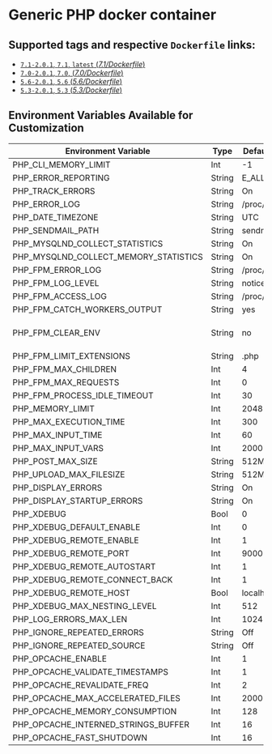 # Generic PHP docker container

## Supported tags and respective `Dockerfile` links:

- [`7.1-2.0.1`, `7.1`, `latest` (*7.1/Dockerfile*)](https://github.com/AexChecker/php/tree/master/7.1/Dockerfile)
- [`7.0-2.0.1`, `7.0`, (*7.0/Dockerfile*)](https://github.com/AexChecker/php/tree/master/7.0/Dockerfile)
- [`5.6-2.0.1`, `5.6` (*5.6/Dockerfile*)](https://github.com/AexChecker/php/tree/master/5.6/Dockerfile)
- [`5.3-2.0.1`, `5.3` (*5.3/Dockerfile*)](https://github.com/AexChecker/php/tree/master/5.3/Dockerfile)

## Environment Variables Available for Customization

| Environment Variable | Type | Default Value | Description |
| -------------------- | -----| ------------- | ----------- |
| PHP_CLI_MEMORY_LIMIT                  | Int    | -1              | |
| PHP_ERROR_REPORTING                   | String | E_ALL           | |
| PHP_TRACK_ERRORS                      | String | On              | | 
| PHP_ERROR_LOG                         | String | /proc/self/fd/2 | |
| PHP_DATE_TIMEZONE                     | String | UTC             | |
| PHP_SENDMAIL_PATH                     | String | sendmail -t -i  | |
| PHP_MYSQLND_COLLECT_STATISTICS        | String | On              | |
| PHP_MYSQLND_COLLECT_MEMORY_STATISTICS | String | On              | |
| PHP_FPM_ERROR_LOG                     | String | /proc/self/fd/2 | |
| PHP_FPM_LOG_LEVEL                     | String | notice          | |
| PHP_FPM_ACCESS_LOG                    | String | /proc/self/fd/2 | |
| PHP_FPM_CATCH_WORKERS_OUTPUT          | String | yes             | |
| PHP_FPM_CLEAR_ENV                     | String | no              | Not available for 5.3 |
| PHP_FPM_LIMIT_EXTENSIONS              | String | .php            | |
| PHP_FPM_MAX_CHILDREN                  | Int    | 4               | |
| PHP_FPM_MAX_REQUESTS                  | Int    | 0               | |
| PHP_FPM_PROCESS_IDLE_TIMEOUT          | Int    | 30              | |
| PHP_MEMORY_LIMIT                      | Int    | 2048M           | |
| PHP_MAX_EXECUTION_TIME                | Int    | 300             | |
| PHP_MAX_INPUT_TIME                    | Int    | 60              | |
| PHP_MAX_INPUT_VARS                    | Int    | 2000            | |
| PHP_POST_MAX_SIZE                     | String | 512M            | |
| PHP_UPLOAD_MAX_FILESIZE               | String | 512M            | |
| PHP_DISPLAY_ERRORS                    | String | On              | |
| PHP_DISPLAY_STARTUP_ERRORS            | String | On              | |
| PHP_XDEBUG                            | Bool   | 0               | |
| PHP_XDEBUG_DEFAULT_ENABLE             | Int    | 0               | |
| PHP_XDEBUG_REMOTE_ENABLE              | Int    | 1               | |
| PHP_XDEBUG_REMOTE_PORT                | Int    | 9000            | |
| PHP_XDEBUG_REMOTE_AUTOSTART           | Int    | 1               | |
| PHP_XDEBUG_REMOTE_CONNECT_BACK        | Int    | 1               | |
| PHP_XDEBUG_REMOTE_HOST                | Bool   | localhost       | |
| PHP_XDEBUG_MAX_NESTING_LEVEL          | Int    | 512             | |
| PHP_LOG_ERRORS_MAX_LEN                | Int    | 1024            | |
| PHP_IGNORE_REPEATED_ERRORS            | String | Off             | |
| PHP_IGNORE_REPEATED_SOURCE            | String | Off             | |
| PHP_OPCACHE_ENABLE                    | Int    | 1               | |
| PHP_OPCACHE_VALIDATE_TIMESTAMPS       | Int    | 1               | |
| PHP_OPCACHE_REVALIDATE_FREQ           | Int    | 2               | |
| PHP_OPCACHE_MAX_ACCELERATED_FILES     | Int    | 20000           | |
| PHP_OPCACHE_MEMORY_CONSUMPTION        | Int    | 128             | |
| PHP_OPCACHE_INTERNED_STRINGS_BUFFER   | Int    | 16              | |
| PHP_OPCACHE_FAST_SHUTDOWN             | Int    | 16              | |
